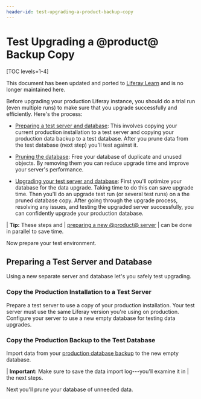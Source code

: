 ```yaml
---
header-id: test-upgrading-a-product-backup-copy
---
```


# Test Upgrading a @product@ Backup Copy

[TOC levels=1-4]

<aside class="alert alert-info">
  <span class="wysiwyg-color-blue120">This document has been updated and ported to <a href="https://learn.liferay.com/dxp/7.x/en/installation-and-upgrades/upgrading-liferay/upgrade-basics/upgrade-overview.html">Liferay Learn</a> and is no longer maintained here.</span>
</aside>

Before upgrading your production Liferay instance, you should do a trial run
(even multiple runs) to make sure that you upgrade successfully and efficiently.
Here's the process:

-   [Preparing a test server and
    database](#preparing-a-test-server-and-database): This involves copying your
    current production installation to a test server and copying your production
    data backup to a test database. After you prune data from the test database
    (next step) you'll test against it. 

-   [Pruning the
    database](/docs/7-2/deploy/-/knowledge_base/d/pruning-the-database):
    Free your database of duplicate and unused objects. By removing them you can
    reduce upgrade time and improve your server's performance. 

-   [Upgrading your test server and
    database](/docs/7-2/deploy/-/knowledge_base/d/upgrading-your-test-server-and-database):
    First you'll optimize your database for the data upgrade. Taking time to do
    this can save upgrade time. Then you'll do an upgrade test run (or several
    test runs) on a the pruned database copy. After going through the upgrade
    process, resolving any issues, and testing the upgraded server successfully,
    you can confidently upgrade your production database. 

| **Tip:** These steps and
| [preparing a new @product@ server](/docs/7-2/deploy/-/knowledge_base/d/preparing-a-new-product-server-for-data-upgrade)
| can be done in parallel to save time. 

Now prepare your test environment. 

## Preparing a Test Server and Database

Using a new separate server and database let's you safely test upgrading. 

### Copy the Production Installation to a Test Server

Prepare a test server to use a copy of your production installation. Your test
server must use the same Liferay version you're using on production. Configure
your server to use a new empty database for testing data upgrades. 

### Copy the Production Backup to the Test Database

Import data from your [production database
backup](/docs/7-2/deploy/-/knowledge_base/d/backing-up-a-liferay-installation)
to the new empty database. 

| **Important:** Make sure to save the data import log---you'll examine it in
| the next steps. 

Next you'll prune your database of unneeded data. 

